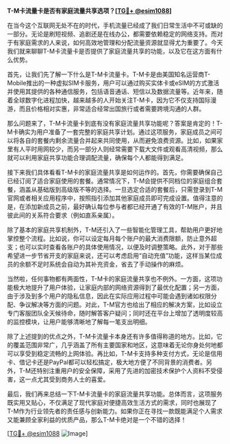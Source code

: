 **T-M卡流量卡是否有家庭流量共享选项？[[TG💪+ @esim1088](https://t.me/s/esim1088)]**

在当今这个互联网无处不在的时代，手机流量已经成了我们日常生活中不可或缺的一部分。无论是刷短视频、追剧还是在线办公，都需要依赖稳定的网络支持。而对于有家庭需求的人来说，如何高效地管理和分配流量资源就显得尤为重要了。今天我们就来聊聊T-M卡流量卡是否提供了家庭流量共享的功能，以及它在这方面有什么优势。

首先，让我们先了解一下什么是T-M卡流量卡。T-M卡是由美国知名运营商T-Mobile推出的一种虚拟SIM卡服务，用户可以通过购买实体卡或eSIM的方式激活并使用其提供的各种通信服务，包括语音通话、短信以及数据流量等。近年来，随着全球数字化进程加快，越来越多的人开始关注T-M卡，因为它不仅支持国际漫游，而且价格相对实惠，非常适合经常出国旅行或者需要跨境沟通的人群。

那么问题来了，T-M卡流量卡到底有没有家庭流量共享功能呢？答案是肯定的！T-M卡确实为用户准备了一套完整的家庭共享计划。通过这项服务，家庭成员之间可以将各自的套餐内剩余流量合并起来共同使用，从而避免浪费资源。比如，如果家里有人平时用网较少，而另一部分人则经常需要下载大文件或观看高清视频，那么就可以利用家庭共享功能合理调配流量，确保每个人都能得到满足。

接下来我们具体看看T-M卡的家庭流量共享是如何运作的。首先，你需要确保自己已经订阅了适合家庭使用的套餐。通常情况下，T-M会提供不同档位的家庭组合套餐，涵盖从基础版到高级版不等的选择。一旦选定合适的套餐后，只需登录到T-M官网或者相关应用程序中，按照指引添加其他家庭成员即可完成设置。值得注意的是，在添加新成员之前，最好确认每位参与者都已经开通了有效的T-M账户，并且彼此间的关系符合要求（例如直系亲属）。

除了基本的家庭共享机制外，T-M还引入了一些智能化管理工具，帮助用户更好地掌控整个流程。比如说，你可以设定每月每个账户的最大消费限额，防止意外超支；也可以实时查看各账户的具体使用情况，以便及时调整策略。此外，对于那些希望进一步节省开支的家庭来说，还可以考虑启用“自动充值”功能，这样当某位成员的余额不足时系统会自动为其补充资金，省去了手动操作的麻烦。

当然啦，任何事物都有两面性，T-M卡的家庭流量共享也不例外。一方面，这项功能极大地提升了用户体验，让家庭内部的网络资源得到了最优化配置；另一方面，由于涉及到多个用户的隐私信息，因此在实际应用过程中可能会遇到诸如权限分配、争议解决等方面的问题。对此，T-M官方也给出了相应的解决方案，比如设立专门客服团队全天候待命，随时解答客户疑问；同时还在平台上增加了透明度较高的监控模块，让用户能够清晰地了解每一笔支出明细。

除了上述提到的优点之外，T-M卡流量卡本身还有许多值得称道的地方。比如，它的覆盖范围非常广，几乎涵盖了所有主要国家和地区，这意味着无论你身处何地都可以享受到稳定流畅的上网体验。再比如，T-M卡支持多种支付方式，无论是信用卡、借记卡还是PayPal都可以轻松搞定，极大地方便了不同背景的消费者。另外，T-M还特别注重用户的安全保障，采用了先进的加密技术保护个人资料不受侵害，这一点尤其受到商务人士的喜爱。

最后，我们再来总结一下T-M卡流量卡的家庭流量共享功能。总体而言，这项服务既实用又贴心，不仅满足了现代家庭对便捷高效生活方式的需求，同时也展现了T-M作为行业领先者的责任感与创新能力。如果你正在寻找一款既能满足个人需求又能兼顾全家利益的优质产品，那么T-M卡绝对是一个不错的选择！

[[TG💪+ @esim1088](https://t.me/s/esim1088) ![Image](https://i.postimg.cc/4NQfJmqS/Snipaste-2025-05-13-00-14-12.png)]